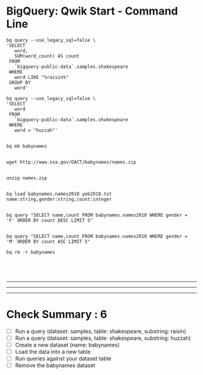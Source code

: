 # BigQuery: Qwik Start - Command Line


```
bq query --use_legacy_sql=false \
'SELECT
   word,
   SUM(word_count) AS count
 FROM
   `bigquery-public-data`.samples.shakespeare
 WHERE
   word LIKE "%raisin%"
 GROUP BY
   word'

bq query --use_legacy_sql=false \
'SELECT
   word
 FROM
   `bigquery-public-data`.samples.shakespeare
 WHERE
   word = "huzzah"'


bq mk babynames


wget http://www.ssa.gov/OACT/babynames/names.zip


unzip names.zip


bq load babynames.names2010 yob2010.txt name:string,gender:string,count:integer


bq query "SELECT name,count FROM babynames.names2010 WHERE gender = 'F' ORDER BY count DESC LIMIT 5"


bq query "SELECT name,count FROM babynames.names2010 WHERE gender = 'M' ORDER BY count ASC LIMIT 5"

bq rm -r babynames





```



---
---
---

# Check Summary : 6


- [ ] Run a query (dataset: samples, table: shakespeare, substring: raisin)
- [ ] Run a query (dataset: samples, table: shakespeare, substring: huzzah)
- [ ] Create a new dataset (name: babynames)
- [ ] Load the data into a new table
- [ ] Run queries against your dataset table
- [ ] Remove the babynames dataset